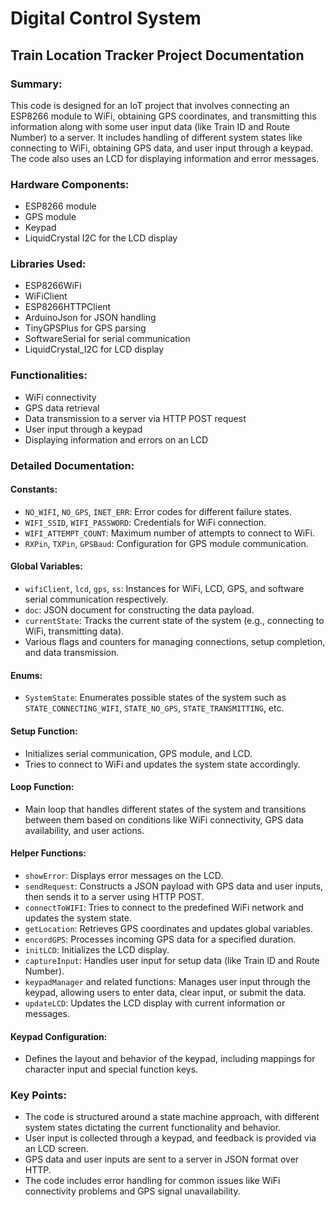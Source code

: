 # Digital Control System

## Train Location Tracker Project Documentation

### Summary:
This code is designed for an IoT project that involves connecting an ESP8266 module to WiFi, obtaining GPS coordinates, and transmitting this information along with some user input data (like Train ID and Route Number) to a server. It includes handling of different system states like connecting to WiFi, obtaining GPS data, and user input through a keypad. The code also uses an LCD for displaying information and error messages.

### Hardware Components:
- ESP8266 module
- GPS module
- Keypad
- LiquidCrystal I2C for the LCD display

### Libraries Used:
- ESP8266WiFi
- WiFiClient
- ESP8266HTTPClient
- ArduinoJson for JSON handling
- TinyGPSPlus for GPS parsing
- SoftwareSerial for serial communication
- LiquidCrystal_I2C for LCD display

### Functionalities:
- WiFi connectivity
- GPS data retrieval
- Data transmission to a server via HTTP POST request
- User input through a keypad
- Displaying information and errors on an LCD

### Detailed Documentation:

#### Constants:
- `NO_WIFI`, `NO_GPS`, `INET_ERR`: Error codes for different failure states.
- `WIFI_SSID`, `WIFI_PASSWORD`: Credentials for WiFi connection.
- `WIFI_ATTEMPT_COUNT`: Maximum number of attempts to connect to WiFi.
- `RXPin`, `TXPin`, `GPSBaud`: Configuration for GPS module communication.

#### Global Variables:
- `wifiClient`, `lcd`, `gps`, `ss`: Instances for WiFi, LCD, GPS, and software serial communication respectively.
- `doc`: JSON document for constructing the data payload.
- `currentState`: Tracks the current state of the system (e.g., connecting to WiFi, transmitting data).
- Various flags and counters for managing connections, setup completion, and data transmission.

#### Enums:
- `SystemState`: Enumerates possible states of the system such as `STATE_CONNECTING_WIFI`, `STATE_NO_GPS`, `STATE_TRANSMITTING`, etc.

#### Setup Function:
- Initializes serial communication, GPS module, and LCD.
- Tries to connect to WiFi and updates the system state accordingly.

#### Loop Function:
- Main loop that handles different states of the system and transitions between them based on conditions like WiFi connectivity, GPS data availability, and user actions.

#### Helper Functions:
- `showError`: Displays error messages on the LCD.
- `sendRequest`: Constructs a JSON payload with GPS data and user inputs, then sends it to a server using HTTP POST.
- `connectToWIFI`: Tries to connect to the predefined WiFi network and updates the system state.
- `getLocation`: Retrieves GPS coordinates and updates global variables.
- `encordGPS`: Processes incoming GPS data for a specified duration.
- `initLCD`: Initializes the LCD display.
- `captureInput`: Handles user input for setup data (like Train ID and Route Number).
- `keypadManager` and related functions: Manages user input through the keypad, allowing users to enter data, clear input, or submit the data.
- `updateLCD`: Updates the LCD display with current information or messages.

#### Keypad Configuration:
- Defines the layout and behavior of the keypad, including mappings for character input and special function keys.

### Key Points:
- The code is structured around a state machine approach, with different system states dictating the current functionality and behavior.
- User input is collected through a keypad, and feedback is provided via an LCD screen.
- GPS data and user inputs are sent to a server in JSON format over HTTP.
- The code includes error handling for common issues like WiFi connectivity problems and GPS signal unavailability.
